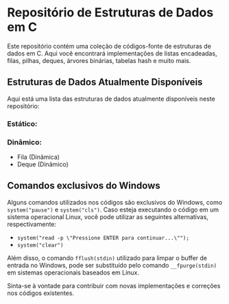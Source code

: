 # Repositório de Estruturas de Dados em C

Este repositório contém uma coleção de códigos-fonte de estruturas de dados em C. Aqui você encontrará implementações de listas encadeadas, filas, pilhas, deques, árvores binárias, tabelas hash e muito mais. 

## Estruturas de Dados Atualmente Disponíveis
Aqui está uma lista das estruturas de dados atualmente disponíveis neste repositório:

### Estático:

### Dinâmico:
- Fila (Dinâmica)
- Deque (Dinâmico)

## Comandos exclusivos do Windows

Alguns comandos utilizados nos códigos são exclusivos do Windows, como `system("pause")` e `system("cls")`. Caso esteja executando o código em um sistema operacional Linux, você pode utilizar as seguintes alternativas, respectivamente:

- `system("read -p \"Pressione ENTER para continuar...\"");`
- `system("clear")`

Além disso, o comando `fflush(stdin)` utilizado para limpar o buffer de entrada no Windows, pode ser substituído pelo comando `__fpurge(stdin)` em sistemas operacionais baseados em Linux.

Sinta-se à vontade para contribuir com novas implementações e correções nos códigos existentes.
